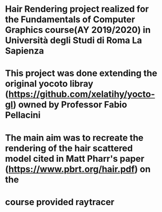 # Hair Rendering project realized for the Fundamentals of Computer Graphics course(AY 2019/2020) in Università degli Studi di Roma La Sapienza
# This project was done extending the original yocoto libray (https://github.com/xelatihy/yocto-gl) owned by Professor Fabio Pellacini
# The main aim was to recreate the rendering of the hair scattered model cited in Matt Pharr's paper (https://www.pbrt.org/hair.pdf) on the
# course provided raytracer
